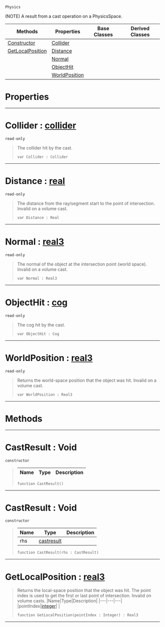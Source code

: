  `Physics`

(NOTE) A result from a cast operation on a PhysicsSpace.

|Methods|Properties|Base Classes|Derived Classes|
|---|---|---|---|
|[ Constructor](https://plasmaengine.github.io/PlasmaDocs/Plasma1/C++/code_reference/class_reference/castresult.md#castresult-void)|[ Collider](https://plasmaengine.github.io/PlasmaDocs/Plasma1/C++/code_reference/class_reference/castresult.md#collider-plasma-engine-doc)| | |
|[ GetLocalPosition](https://plasmaengine.github.io/PlasmaDocs/Plasma1/C++/code_reference/class_reference/castresult.md#getlocalposition-plasma-en)|[ Distance](https://plasmaengine.github.io/PlasmaDocs/Plasma1/C++/code_reference/class_reference/castresult.md#distance-plasma-engine-doc)| | |
| |[ Normal](https://plasmaengine.github.io/PlasmaDocs/Plasma1/C++/code_reference/class_reference/castresult.md#normal-plasma-engine-docum)| | |
| |[ ObjectHit](https://plasmaengine.github.io/PlasmaDocs/Plasma1/C++/code_reference/class_reference/castresult.md#objecthit-plasma-engine-do)| | |
| |[ WorldPosition](https://plasmaengine.github.io/PlasmaDocs/Plasma1/C++/code_reference/class_reference/castresult.md#worldposition-plasma-engin)| | |


 #  Properties


---  
 #  Collider : [collider](https://plasmaengine.github.io/PlasmaDocs/Plasma1/C++/code_reference/class_reference/collider.md)

 `read-only`

> The collider hit by the cast.
> ``` lang=cpp, name=Lightning
> var Collider : Collider


---  
 #  Distance : [real](https://plasmaengine.github.io/PlasmaDocs/Plasma1/C++/code_reference/lightning_base_types/real.md)

 `read-only`

> The distance from the ray/segment start to the point of intersection. Invalid on a volume cast.
> ``` lang=cpp, name=Lightning
> var Distance : Real


---  
 #  Normal : [real3](https://plasmaengine.github.io/PlasmaDocs/Plasma1/C++/code_reference/lightning_base_types/real3.md)

 `read-only`

> The normal of the object at the intersection point (world space). Invalid on a volume cast.
> ``` lang=cpp, name=Lightning
> var Normal : Real3


---  
 #  ObjectHit : [cog](https://plasmaengine.github.io/PlasmaDocs/Plasma1/C++/code_reference/class_reference/cog.md)

 `read-only`

> The cog hit by the cast.
> ``` lang=cpp, name=Lightning
> var ObjectHit : Cog


---  
 #  WorldPosition : [real3](https://plasmaengine.github.io/PlasmaDocs/Plasma1/C++/code_reference/lightning_base_types/real3.md)

 `read-only`

> Returns the world-space position that the object was hit. Invalid on a volume cast.
> ``` lang=cpp, name=Lightning
> var WorldPosition : Real3


---  
 #  Methods


---  
 #  CastResult : Void

 `constructor`

> 
> |Name|Type|Description|
> |---|---|---|
> ``` lang=cpp, name=Lightning
> function CastResult()
> ``` 


---  
 #  CastResult : Void

 `constructor`

> 
> |Name|Type|Description|
> |---|---|---|
> |rhs|[castresult](https://plasmaengine.github.io/PlasmaDocs/Plasma1/C++/code_reference/class_reference/castresult.md)| |
> ``` lang=cpp, name=Lightning
> function CastResult(rhs : CastResult)
> ``` 


---  
 #  GetLocalPosition : [real3](https://plasmaengine.github.io/PlasmaDocs/Plasma1/C++/code_reference/lightning_base_types/real3.md)

> Returns the local-space position that the object was hit. The point index is used to get the first or last point of intersection. Invalid on volume casts.
> |Name|Type|Description|
> |---|---|---|
> |pointIndex|[integer](https://plasmaengine.github.io/PlasmaDocs/Plasma1/C++/code_reference/lightning_base_types/integer.md)| |
> ``` lang=cpp, name=Lightning
> function GetLocalPosition(pointIndex : Integer) : Real3
> ``` 


---  
 

 